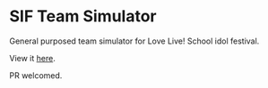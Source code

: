 # SIF Team Simulator

General purposed team simulator for Love Live! School idol festival.

View it [here](https://sif-team-simulator.pages.dev).

PR welcomed.
